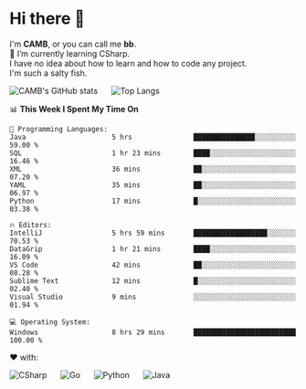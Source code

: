 # Hi there 👋
<!--
**CAMB-dev/CAMB-dev** is a ✨ _special_ ✨ repository because its `README.md` (this file) appears on your GitHub profile.

Here are some ideas to get you started:

- 🔭 I’m currently working on ...
- 🌱 I’m currently learning ...
- 👯 I’m looking to collaborate on ...
- 🤔 I’m looking for help with ...
- 💬 Ask me about ...
- 📫 How to reach me: ...
- 😄 Pronouns: ...
- ⚡ Fun fact: ...
-->
 I'm **CAMB**, or you can call me **bb**.  
 🌱 I’m currently learning CSharp.  
 I have no idea about how to learn and how to code any project.  
 I'm such a salty fish.
 
 
![CAMB's GitHub stats](https://github-readme-stats.vercel.app/api?username=CAMB-dev&show_icons=true&theme=tokyonight)
&nbsp;&nbsp;&nbsp;&nbsp;
![Top Langs](https://github-readme-stats.vercel.app/api/top-langs/?username=CAMB-dev&langs_count=5&theme=tokyonight)


<!--START_SECTION:waka-->
📊 **This Week I Spent My Time On** 

```text
💬 Programming Languages: 
Java                     5 hrs               ███████████████░░░░░░░░░░   59.00 % 
SQL                      1 hr 23 mins        ████░░░░░░░░░░░░░░░░░░░░░   16.46 % 
XML                      36 mins             ██░░░░░░░░░░░░░░░░░░░░░░░   07.20 % 
YAML                     35 mins             ██░░░░░░░░░░░░░░░░░░░░░░░   06.97 % 
Python                   17 mins             █░░░░░░░░░░░░░░░░░░░░░░░░   03.38 % 

🔥 Editors: 
IntelliJ                 5 hrs 59 mins       ██████████████████░░░░░░░   70.53 % 
DataGrip                 1 hr 21 mins        ████░░░░░░░░░░░░░░░░░░░░░   16.09 % 
VS Code                  42 mins             ██░░░░░░░░░░░░░░░░░░░░░░░   08.28 % 
Sublime Text             12 mins             █░░░░░░░░░░░░░░░░░░░░░░░░   02.40 % 
Visual Studio            9 mins              ░░░░░░░░░░░░░░░░░░░░░░░░░   01.94 % 

💻 Operating System: 
Windows                  8 hrs 29 mins       █████████████████████████   100.00 % 
```


<!--END_SECTION:waka-->


❤ with:

![CSharp](https://img.shields.io/badge/CSharp-%23512BD4?style=for-the-badge&logo=.net)
&nbsp;&nbsp;&nbsp;&nbsp;
![Go](https://img.shields.io/badge/Go-000000?style=for-the-badge&logo=go)
&nbsp;&nbsp;&nbsp;&nbsp;
![Python](https://img.shields.io/badge/Python-000000?style=for-the-badge&logo=python)
&nbsp;&nbsp;&nbsp;&nbsp;
![Java](https://img.shields.io/badge/Java-964B00?style=for-the-badge&logo=openjdk)
